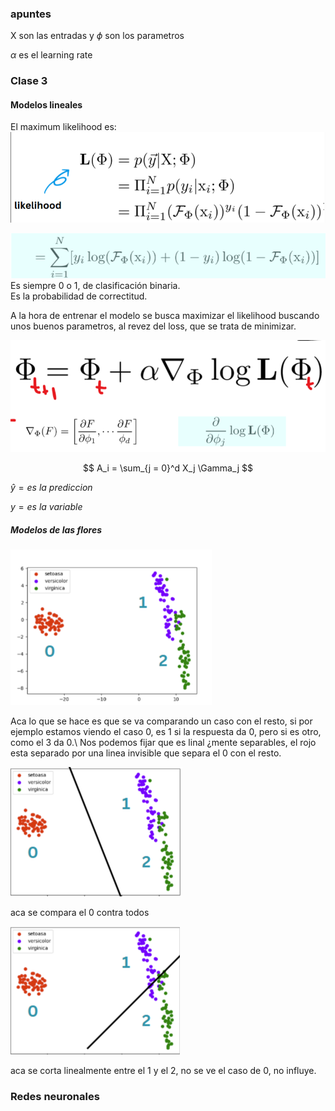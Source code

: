 ### apuntes

X son las entradas y $\phi$ son los parametros

$\alpha$ es el learning rate



### Clase 3 

#### Modelos lineales

El maximum likelihood es: 
![likelihood](likelihood.png)

![mlh](mlh.png)
Es siempre 0 o 1, de clasificación binaria.\
Es la probabilidad de correctitud.

A la hora de entrenar el modelo se busca maximizar el likelihood buscando unos buenos parametros, al revez del loss, que se trata de minimizar.

![opti](opti_like.png)



$$
 A_i = \sum_{j = 0}^d X_j \Gamma_j
$$

$\hat{y} = {es\:la\:prediccion}$

${y} = {es\:la\:variable}$

##### Modelos de las flores

![modelo flores](Ej_modelo_flores.png)

Aca lo que se hace es que se va comparando un caso con el resto, si por ejemplo estamos viendo el caso 0, es 1 si la respuesta da 0, pero si es otro, como el 3 da 0.\ Nos podemos fijar que es linal ¿mente separables, el rojo esta separado por una linea invisible que separa el 0 con el resto.

![0 v all](0Vall.png)

aca se compara el 0 contra todos 

![1 v 2](1v2.png)

aca se corta linealmente entre el 1 y el 2, no se ve el caso de 0, no influye.

### Redes neuronales

